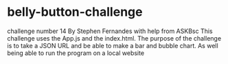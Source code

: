 # belly-button-challenge
challenge number 14 By Stephen Fernandes with help from ASKBsc
This challenge uses the App.js and the index.html.
The purpose of the challenge is to take a JSON URL and be able to make a bar and bubble chart.
As well being able to run the program on a local website

